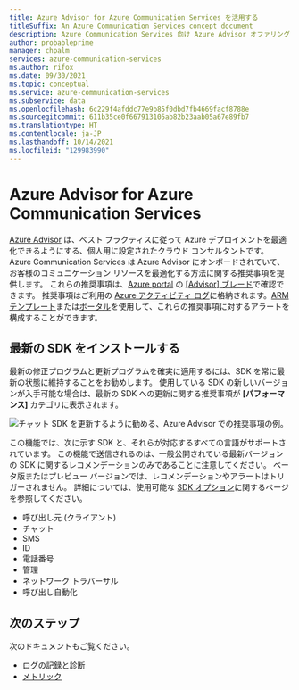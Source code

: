 ```yaml
---
title: Azure Advisor for Azure Communication Services を活用する
titleSuffix: An Azure Communication Services concept document
description: Azure Communication Services 向け Azure Advisor オファリングについて説明します。
author: probableprime
manager: chpalm
services: azure-communication-services
ms.author: rifox
ms.date: 09/30/2021
ms.topic: conceptual
ms.service: azure-communication-services
ms.subservice: data
ms.openlocfilehash: 6c229f4afddc77e9b85f0dbd7fb4669facf8788e
ms.sourcegitcommit: 611b35ce0f667913105ab82b23aab05a67e89fb7
ms.translationtype: HT
ms.contentlocale: ja-JP
ms.lasthandoff: 10/14/2021
ms.locfileid: "129983990"
---
```

# <a name="azure-advisor-for-azure-communication-services"></a>Azure Advisor for Azure Communication Services

[Azure Advisor](../../advisor/advisor-overview.md) は、ベスト プラクティスに従って Azure デプロイメントを最適化できるようにする、個人用に設定されたクラウド コンサルタントです。 Azure Communication Services は Azure Advisor にオンボードされていて、お客様のコミュニケーション リソースを最適化する方法に関する推奨事項を提供します。 これらの推奨事項は、[Azure portal](https://portal.azure.com) の [[Advisor] ブレード](https://portal.azure.com/#blade/Microsoft_Azure_Expert/AdvisorMenuBlade/overview)で確認できます。 推奨事項はご利用の [Azure アクティビティ ログ](../../azure-monitor/essentials/platform-logs-overview.md)に格納されます。[ARM テンプレート](../../advisor/advisor-alerts-arm.md)または[ポータル](../../advisor/advisor-alerts-portal.md)を使用して、これらの推奨事項に対するアラートを構成することができます。 

## <a name="install-the-latest-sdks"></a>最新の SDK をインストールする

最新の修正プログラムと更新プログラムを確実に適用するには、SDK を常に最新の状態に維持することをお勧めします。 使用している SDK の新しいバージョンが入手可能な場合は、最新の SDK への更新に関する推奨事項が **[パフォーマンス]** カテゴリに表示されます。

![チャット SDK を更新するように勧める、Azure Advisor での推奨事項の例。](./media/advisor-chat-sdk-update-example.png)

この機能では、次に示す SDK と、それらが対応するすべての言語がサポートされています。 この機能で送信されるのは、一般公開されている最新バージョンの SDK に関するレコメンデーションのみであることに注意してください。 ベータ版またはプレビュー バージョンでは、レコメンデーションやアラートはトリガーされません。 詳細については、使用可能な [SDK オプション](./sdk-options.md)に関するページを参照してください。

* 呼び出し元 (クライアント)
* チャット
* SMS
* ID
* 電話番号
* 管理
* ネットワーク トラバーサル
* 呼び出し自動化

## <a name="next-steps"></a>次のステップ

次のドキュメントもご覧ください。

- [ログの記録と診断](./logging-and-diagnostics.md)
- [メトリック](./metrics.md)

